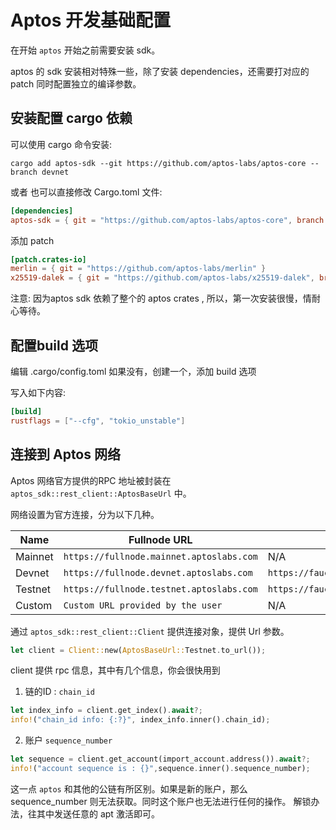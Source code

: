 # Aptos 开发基础配置

在开始 `aptos` 开始之前需要安装 sdk。

aptos 的 sdk 安装相对特殊一些，除了安装 dependencies，还需要打对应的 patch 同时配置独立的编译参数。

## 安装配置 cargo 依赖

可以使用 cargo 命令安装:

```shell
cargo add aptos-sdk --git https://github.com/aptos-labs/aptos-core --branch devnet
```

或者 也可以直接修改 Cargo.toml 文件:

```toml
[dependencies]
aptos-sdk = { git = "https://github.com/aptos-labs/aptos-core", branch = "devnet" }
```

添加 patch  

```toml
[patch.crates-io]
merlin = { git = "https://github.com/aptos-labs/merlin" }
x25519-dalek = { git = "https://github.com/aptos-labs/x25519-dalek", branch = "zeroize_v1" }
```

注意: 因为aptos sdk 依赖了整个的 aptos crates , 所以，第一次安装很慢，情耐心等待。

## 配置build 选项

编辑 .cargo/config.toml 如果没有，创建一个，添加 build 选项

写入如下内容:

```toml
[build]
rustflags = ["--cfg", "tokio_unstable"]
```

## 连接到 Aptos 网络

Aptos 网络官方提供的RPC 地址被封装在 `aptos_sdk::rest_client::AptosBaseUrl` 中。

网络设置为官方连接，分为以下几种。

| Name    | Fullnode URL                                | Faucet URL                                |
|---------|---------------------------------------------|-------------------------------------------|
| Mainnet | `https://fullnode.mainnet.aptoslabs.com`    | N/A                                       |
| Devnet  | `https://fullnode.devnet.aptoslabs.com`     | `https://faucet.devnet.aptoslabs.com`     |
| Testnet | `https://fullnode.testnet.aptoslabs.com`    | `https://faucet.testnet.aptoslabs.com`    |
| Custom  | `Custom URL provided by the user`           | N/A                                       |

通过 `aptos_sdk::rest_client::Client` 提供连接对象，提供 Url 参数。

```rust
let client = Client::new(AptosBaseUrl::Testnet.to_url());
```

client 提供 rpc 信息，其中有几个信息，你会很快用到 

1. 链的ID : `chain_id`

```rust
let index_info = client.get_index().await?;
info!("chain_id info: {:?}", index_info.inner().chain_id);
```

2. 账户 `sequence_number`

```rust
let sequence = client.get_account(import_account.address()).await?;
info!("account sequence is : {}",sequence.inner().sequence_number);
```

这一点 `aptos` 和其他的公链有所区别。如果是新的账户，那么 sequence_number 则无法获取。同时这个账户也无法进行任何的操作。
解锁办法，往其中发送任意的 apt 激活即可。